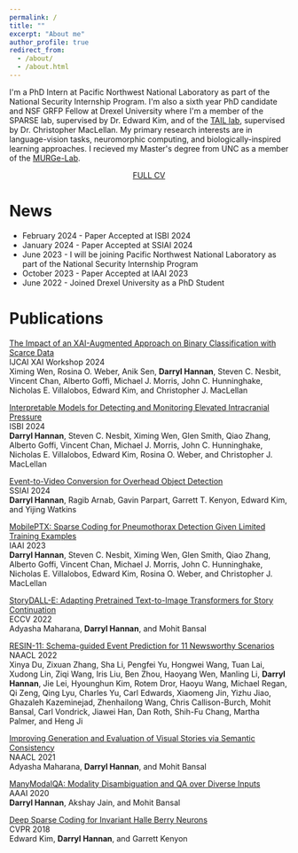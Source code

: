 ```yaml
---
permalink: /
title: ""
excerpt: "About me"
author_profile: true
redirect_from: 
  - /about/
  - /about.html
---
```


I'm a PhD Intern at Pacific Northwest National Laboratory as part of the National Security Internship Program. I'm also a sixth year PhD candidate and NSF GRFP Fellow at Drexel University where I'm a member of the SPARSE lab, supervised by Dr. Edward Kim, and of the [TAIL lab](https://tail.cc.gatech.edu), supervised by Dr. Christopher MacLellan. My primary research interests are in language-vision tasks, neuromorphic computing, and biologically-inspired learning approaches. I recieved my Master's degree from UNC as a member of the [MURGe-Lab](https://murgelab.cs.unc.edu).

<p style="text-align: center;"><a href="../files/CV.pdf">FULL CV</a></p>

News
======
- February 2024 - Paper Accepted at ISBI 2024
- January 2024 - Paper Accepted at SSIAI 2024
- June 2023 - I will be joining Pacific Northwest National Laboratory as part of the National Security Internship Program
- October 2023 - Paper Accepted at IAAI 2023
- June 2022 - Joined Drexel University as a PhD Student

Publications
======
[The Impact of an XAI-Augmented Approach on Binary Classification with Scarce Data](https://arxiv.org/abs/2407.06206) <br>IJCAI XAI Workshop 2024<br>
Ximing Wen, Rosina O. Weber, Anik Sen, **Darryl Hannan**, Steven C. Nesbit, Vincent Chan, Alberto Goffi, Michael J. Morris, John C. Hunninghake, Nicholas E. Villalobos, Edward Kim, and Christopher J. MacLellan

[Interpretable Models for Detecting and Monitoring Elevated Intracranial Pressure](https://arxiv.org/abs/2403.02236) <br>ISBI 2024<br>
**Darryl Hannan**, Steven C. Nesbit, Ximing Wen, Glen Smith, Qiao Zhang, Alberto Goffi, Vincent Chan, Michael J. Morris, John C. Hunninghake, Nicholas E. Villalobos, Edward Kim, Rosina O. Weber, and Christopher J. MacLellan

[Event-to-Video Conversion for Overhead Object Detection](https://arxiv.org/abs/2402.06805) <br>SSIAI 2024<br>
**Darryl Hannan**, Ragib Arnab, Gavin Parpart, Garrett T. Kenyon, Edward Kim, and Yijing Watkins

[MobilePTX: Sparse Coding for Pneumothorax Detection Given Limited Training Examples](https://arxiv.org/abs/2212.03282) <br>IAAI 2023<br>
**Darryl Hannan**, Steven C. Nesbit, Ximing Wen, Glen Smith, Qiao Zhang, Alberto Goffi, Vincent Chan, Michael J. Morris, John C. Hunninghake, Nicholas E. Villalobos, Edward Kim, Rosina O. Weber, and Christopher J. MacLellan

[StoryDALL-E: Adapting Pretrained Text-to-Image Transformers for Story Continuation](https://arxiv.org/abs/2209.06192)  <br>ECCV 2022<br>
Adyasha Maharana, **Darryl Hannan**, and Mohit Bansal

[RESIN-11: Schema-guided Event Prediction for 11 Newsworthy Scenarios](https://aclanthology.org/2022.naacl-demo.7/) <br>NAACL 2022<br>
Xinya Du, Zixuan Zhang, Sha Li, Pengfei Yu, Hongwei Wang, Tuan Lai, Xudong Lin, Ziqi Wang, Iris Liu, Ben Zhou, Haoyang Wen, Manling Li, **Darryl Hannan**, Jie Lei, Hyounghun Kim, Rotem Dror, Haoyu Wang, Michael Regan, Qi Zeng, Qing Lyu, Charles Yu, Carl Edwards, Xiaomeng Jin, Yizhu Jiao, Ghazaleh Kazeminejad, Zhenhailong Wang, Chris Callison-Burch, Mohit Bansal, Carl Vondrick, Jiawei Han, Dan Roth, Shih-Fu Chang, Martha Palmer, and Heng Ji

[Improving Generation and Evaluation of Visual Stories via Semantic Consistency](https://arxiv.org/abs/2105.10026)
<br>NAACL 2021<br>
Adyasha Maharana, **Darryl Hannan**, and Mohit Bansal

[ManyModalQA: Modality Disambiguation and QA over Diverse Inputs](https://arxiv.org/abs/2001.08034)
<br>AAAI 2020<br>
**Darryl Hannan**, Akshay Jain, and Mohit Bansal

[Deep Sparse Coding for Invariant Halle Berry Neurons](https://arxiv.org/abs/1711.07998)
<br> CVPR 2018 <br>
Edward Kim, **Darryl Hannan**, and Garrett Kenyon
